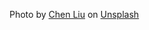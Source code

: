 Photo by <a href="https://unsplash.com/@liu675352566?utm_content=creditCopyText&utm_medium=referral&utm_source=unsplash">Chen Liu</a> on <a href="https://unsplash.com/photos/zL7C-G2U7sw?utm_content=creditCopyText&utm_medium=referral&utm_source=unsplash">Unsplash</a>
  